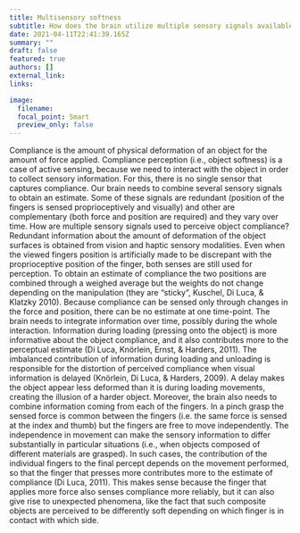 ```yaml
---
title: Multisensory softness
subtitle: How does the brain utilize multiple sensory signals available during the interaction with a deformable object?
date: 2021-04-11T22:41:39.165Z
summary: ""
draft: false
featured: true
authors: []
external_link:
links:

image:
  filename:
  focal_point: Smart
  preview_only: false
---
```

Compliance is the amount of physical deformation of an object for the amount of force applied. Compliance perception (i.e., object softness) is a case of active sensing, because we need to interact with the object in order to collect sensory information. For this, there is no single sensor that captures compliance. Our brain needs to combine several sensory signals to obtain an estimate. Some of these signals are redundant (position of the fingers is sensed proprioceptively and visually) and other are complementary (both force and position are required) and they vary over time.
How are multiple sensory signals used to perceive object compliance? Redundant information about the amount of deformation of the object surfaces is obtained from vision and haptic sensory modalities. Even when  the viewed fingers position is artificially made to be discrepant with the proprioceptive position of the finger, both senses are still used for perception. To obtain an estimate of compliance the two positions are combined through a weighed average but the weights do not change depending on the manipulation (they are “sticky”, Kuschel, Di Luca, & Klatzky 2010).
Because compliance can be sensed only through changes in the force and position, there can be no estimate at one time-point. The brain needs to integrate information over time, possibly during the whole interaction. Information during loading (pressing onto the object) is more informative about the object compliance, and it also contributes more to the perceptual estimate (Di Luca, Knörlein, Ernst, & Harders, 2011). The imbalanced contribution of information during loading and unloading is responsible for the distortion of perceived compliance when visual information is delayed (Knörlein, Di Luca, & Harders, 2009). A delay makes the object appear less deformed than it is during loading movements, creating the illusion of a harder object.
Moreover, the brain also needs to combine information coming from each of the fingers. In a pinch grasp the sensed force is common between the fingers (i.e. the same force is sensed at the index and thumb) but the fingers are free to move independently. The independence in movement can make the sensory information to differ substantially in particular situations (i.e., when objects composed of different materials are grasped). In such cases, the contribution of the individual fingers to the final percept depends on the movement performed, so that the finger that presses more contributes more to the estimate of compliance (Di Luca, 2011). This makes sense because the finger that applies more force also senses compliance more reliably, but it can also give rise to unexpected phenomena, like the fact that such composite objects are perceived to be differently soft depending on which finger is in contact with which side.
